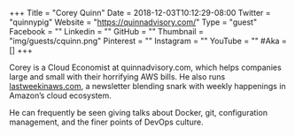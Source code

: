 +++
Title = "Corey Quinn"
Date = 2018-12-03T10:12:29-08:00
Twitter = "quinnypig"
Website = "https://quinnadvisory.com/"
Type = "guest"
Facebook = ""
Linkedin = ""
GitHub = ""
Thumbnail = "img/guests/cquinn.png"
Pinterest = ""
Instagram = ""
YouTube = ""
#Aka = []
+++

Corey is a Cloud Economist at quinnadvisory.com, which helps companies large and small with their horrifying AWS bills. He also runs [lastweekinaws.com](https://lastweekinaws.com), a newsletter blending snark with weekly happenings in Amazon’s cloud ecosystem.

He can frequently be seen giving talks about Docker, git, configuration management, and the finer points of DevOps culture.